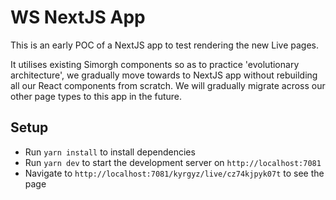 # WS NextJS App

This is an early POC of a NextJS app to test rendering the new Live pages.

It utilises existing Simorgh components so as to practice 'evolutionary architecture', we gradually move towards to NextJS app without rebuilding all our React components from scratch. We will gradually migrate across our other page types to this app in the future.

## Setup

- Run `yarn install` to install dependencies
- Run `yarn dev` to start the development server on `http://localhost:7081`
- Navigate to `http://localhost:7081/kyrgyz/live/cz74kjpyk07t` to see the page
